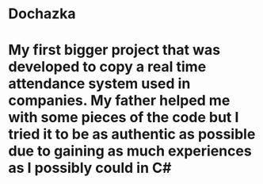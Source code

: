 # Dochazka
# My first bigger project that was developed to copy a real time attendance system used in companies. My father helped me with some pieces of the code but I tried it to be as authentic as possible due to gaining as much experiences as I possibly could in C# 
